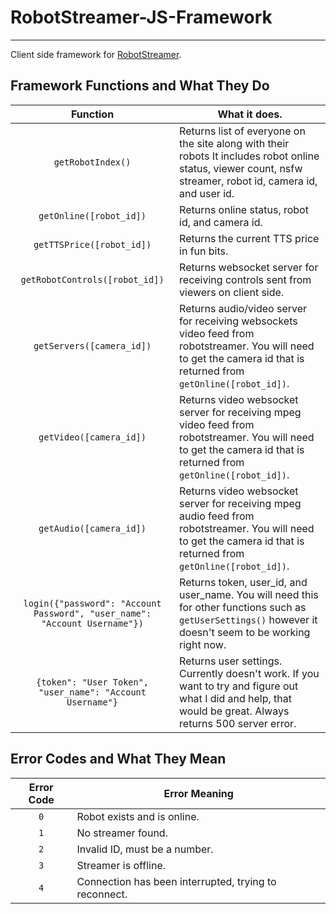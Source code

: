 # RobotStreamer-JS-Framework
---
Client side framework for [RobotStreamer](http://robotstreamer.com).


## Framework Functions and What They Do


|                                  Function                                  | What it does.                                                                                                                                                        |
|:--------------------------------------------------------------------------:|----------------------------------------------------------------------------------------------------------------------------------------------------------------------|
|                              `getRobotIndex()`                             | Returns list of everyone on the site along with their robots It includes robot online status, viewer count, nsfw streamer, robot id, camera id, and user id.         |
|                           `getOnline([robot_id])`                          | Returns online status, robot id, and camera id.                                                                                                                      |
|                          `getTTSPrice([robot_id])`                         | Returns the current TTS price in fun bits.                                                                                                                           |
|                       `getRobotControls([robot_id])`                       | Returns websocket server for receiving controls sent from viewers on client side.                                                                                    |
|                          `getServers([camera_id])`                         | Returns audio/video server for receiving websockets video feed from robotstreamer. You will need to get the camera id that is returned from `getOnline([robot_id])`. |
|                           `getVideo([camera_id])`                          | Returns video websocket server for receiving mpeg video feed from robotstreamer. You will need to get the camera id that is returned from `getOnline([robot_id])`.   |
|                           `getAudio([camera_id])`                          | Returns video websocket server for receiving mpeg audio feed from robotstreamer. You will need to get the camera id that is returned from `getOnline([robot_id])`.   |
| `login({"password": "Account Password", "user_name": "Account Username"})` | Returns token, user_id, and user_name. You will need this for other functions such as `getUserSettings()` however it doesn't seem to be working right now.           |
|          `{token": "User Token", "user_name": "Account Username"}`         | Returns user settings. Currently doesn't work. If you want to try and figure out what I did and help, that would be great. Always returns 500 server error.          |

## Error Codes and What They Mean

| Error Code 	| Error Meaning                                         	|
|:----------:	|-------------------------------------------------------	|
|     `0`    	| Robot exists and is online.                           	|
|     `1`    	| No streamer found.                                    	|
|     `2`    	| Invalid ID, must be a number.                         	|
|     `3`    	| Streamer is offline.                                  	|
|     `4`    	| Connection has been interrupted, trying to reconnect. 	|
